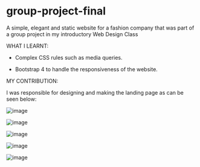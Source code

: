 # group-project-final
A simple, elegant and static website for a fashion company that was part of a group project in my introductory Web Design Class

WHAT I LEARNT:

- Complex CSS rules such as media queries. 


- Bootstrap 4 to handle the responsiveness of the website.


MY CONTRIBUTION:


I was responsible for designing and making the landing page as can be seen below:


![image](https://user-images.githubusercontent.com/51905418/144565646-80ad1019-12ae-4472-918e-912a3d1fa80a.png)

![image](https://user-images.githubusercontent.com/51905418/144565726-d76b9cbf-8c94-47bc-be3f-c84fb17fa772.png)

![image](https://user-images.githubusercontent.com/51905418/144565778-4ce8a5b0-e9c1-448e-a2bd-94d06fe66b2e.png)

![image](https://user-images.githubusercontent.com/51905418/144565820-239214e6-7edf-49d4-8df3-9c57da00d401.png)

![image](https://user-images.githubusercontent.com/51905418/144565850-c7e08592-ef76-46a5-95f0-869ad4fb3354.png)





